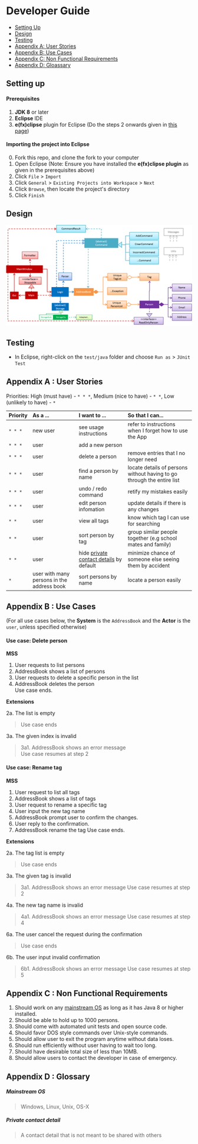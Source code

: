 # Developer Guide

* [Setting Up](#setting-up)
* [Design](#design)
* [Testing](#testing)
* [Appendix A: User Stories](#appendix-a--user-stories)
* [Appendix B: Use Cases](#appendix-b--use-cases)
* [Appendix C: Non Functional Requirements](#appendix-c--non-functional-requirements)
* [Appendix D: Gloassary](#appendix-d--glossary)

## Setting up

#### Prerequisites

1. **JDK 8** or later
2. **Eclipse** IDE
3. **e(fx)clipse** plugin for Eclipse (Do the steps 2 onwards given in
   [this page](http://www.eclipse.org/efxclipse/install.html#for-the-ambitious))


#### Importing the project into Eclipse

0. Fork this repo, and clone the fork to your computer
1. Open Eclipse (Note: Ensure you have installed the **e(fx)clipse plugin** as given in the prerequisites above)
2. Click `File` > `Import`
3. Click `General` > `Existing Projects into Workspace` > `Next`
4. Click `Browse`, then locate the project's directory
5. Click `Finish`

## Design
<img src="images/mainClassDiagram.png"/>

## Testing

* In Eclipse, right-click on the `test/java` folder and choose `Run as` > `JUnit Test`

## Appendix A : User Stories

Priorities: High (must have) - `* * *`, Medium (nice to have)  - `* *`,  Low (unlikely to have) - `*`


Priority | As a ... | I want to ... | So that I can...
-------- | :-------- | :--------- | :-----------
`* * *` | new user | see usage instructions | refer to instructions when I forget how to use the App
`* * *` | user | add a new person |
`* * *` | user | delete a person | remove entries that I no longer need
`* * *` | user | find a person by name | locate details of persons without having to go through the entire list
`* * *` | user | undo / redo command | retify my mistakes easily
`* * *` | user | edit person infomation | update details if there is any changes
`* *` | user | view all tags | know which tag I can use for searching
`* *` | user | sort person by tag | group similar people together (e.g school mates and family)
`* *` | user | hide [private contact details](#private-contact-detail) by default | minimize chance of someone else seeing them by accident
`*` | user with many persons in the address book | sort persons by name | locate a person easily


## Appendix B : Use Cases

(For all use cases below, the **System** is the `AddressBook` and the **Actor** is the `user`, unless specified otherwise)

#### Use case: Delete person

**MSS**

1. User requests to list persons
2. AddressBook shows a list of persons
3. User requests to delete a specific person in the list
4. AddressBook deletes the person <br>
Use case ends.

**Extensions**

2a. The list is empty

> Use case ends

3a. The given index is invalid

> 3a1. AddressBook shows an error message <br>
  Use case resumes at step 2

#### Use case: Rename tag

**MSS**

1. User request to list all tags
2. AddressBook shows a list of tags
3. User request to rename a specific tag
4. User input the new tag name
5. AddressBook prompt user to confirm the changes.
6. User reply to the confirmation.
7. AddressBook rename the tag
Use case ends.

**Extensions**

2a. The tag list is empty

> Use case ends

3a. The given tag is invalid

> 3a1. AddressBook shows an error message
  Use case resumes at step 2
  
4a. The new tag name is invalid

> 4a1. AddressBook shows an error message
  Use case resumes at step 4
  
6a. The user cancel the request during the confirmation

> Use case ends

6b. The user input invalid confirmation

> 6b1. AddressBook shows an error message
  Use case resumes at step 5
  
## Appendix C : Non Functional Requirements

1. Should work on any [mainstream OS](#mainstream-os) as long as it has Java 8 or higher installed.
2. Should be able to hold up to 1000 persons.
3. Should come with automated unit tests and open source code.
4. Should favor DOS style commands over Unix-style commands.
5. Should allow user to exit the program anytime without data loses.
6. Should run efficiently without user having to wait too long.
7. Should have desirable total size of less than 10MB.
8. Should allow users to contact the developer in case of emergency.

## Appendix D : Glossary

##### Mainstream OS

> Windows, Linux, Unix, OS-X

##### Private contact detail

> A contact detail that is not meant to be shared with others
